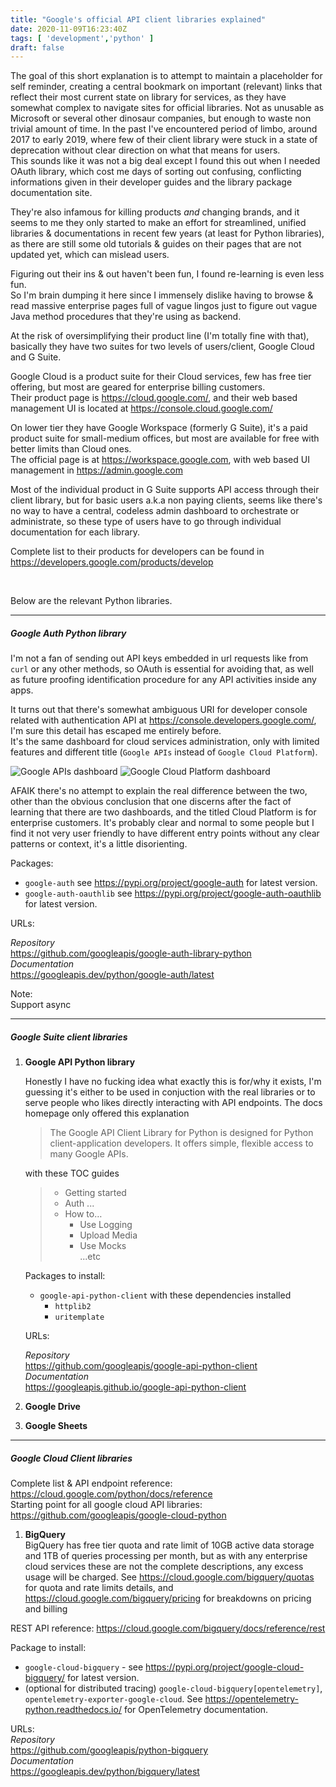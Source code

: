 ```yaml
---
title: "Google's official API client libraries explained"
date: 2020-11-09T16:23:40Z
tags: [ 'development','python' ]
draft: false
---
```


The goal of this short explanation is to attempt to maintain a placeholder for
self reminder, creating a central bookmark on important (relevant) links that
reflect their most current state on library for services, as they have somewhat
complex to navigate sites for official libraries. Not as unusable as Microsoft or several other dinosaur companies, but enough to waste non trivial amount of time.      In the past I've encountered
period of limbo, around 2017 to early 2019, where few of their client library
were stuck in a state of deprecation without clear direction on what that means for users.         
This sounds like it was not a big deal except I found this out when I needed OAuth library,
which cost me days of sorting out confusing, conflicting informations given
in their developer guides and the library package documentation site.

They're also infamous for killing products _and_ changing brands, and it seems to me
they only started to make an effort for streamlined, unified libraries & documentations
in recent few years (at least for Python libraries), as there are still some old
tutorials & guides on their pages that are not updated yet, which can mislead users.

Figuring out their ins & out haven't been fun, I found re-learning is even less fun.      
So I'm brain dumping it here since I immensely dislike having to browse & read
massive enterprise pages full of vague lingos just to figure out vague Java method procedures that they're using as backend.

At the risk of oversimplifying their product line (I'm totally fine with that),
basically they have two suites for two levels of users/client, Google Cloud and G Suite.

Google Cloud is a product suite for their Cloud services, few has free tier
offering, but most are geared for enterprise billing customers.        
Their product page is https://cloud.google.com/, and their web based management UI is
located at https://console.cloud.google.com/

On lower tier they have Google Workspace (formerly G Suite), it's a paid product suite
for small-medium offices, but most are available for free with better limits than Cloud ones.         
The official page is at https://workspace.google.com, with web based UI management in
  https://admin.google.com

Most of the individual product in G Suite supports API access through their client library, 
but for basic users a.k.a non paying clients, seems like there's no way 
to have a central, codeless admin dashboard to orchestrate or administrate, 
so these type of users have to go through individual documentation
for each library.

Complete list to their products for developers can be found in
  https://developers.google.com/products/develop

&nbsp;&nbsp;&nbsp;&nbsp;

Below are the relevant Python libraries.

------

##### Google Auth Python library

I'm not a fan of sending out API keys embedded in url requests like from `curl` or any other
methods, so OAuth is essential for avoiding that, as well as future proofing identification 
procedure for any API activities inside any apps.

It turns out that there's somewhat ambiguous URI for developer console related with authentication API at https://console.developers.google.com/, I'm sure this detail has escaped me entirely before.     
It's the same dashboard for cloud services administration, only with limited features and different title (`Google APIs` instead of `Google Cloud Platform`).

![Google APIs dashboard](https://oleng.github.io/static/img/googleapis_dashboard.png) ![Google Cloud Platform dashboard](https://oleng.github.io/static/img/googlecloudplatform_dashboard.png) 

 AFAIK there's no attempt to explain the real difference between the two, other than the obvious conclusion that one discerns after the fact of learning that there are two dashboards, and the titled Cloud Platform is for enterprise customers. It's probably clear and normal to some people but I find it not very user friendly to have different entry points without any clear patterns or context, it's a little disorienting.

Packages:    
  
- `google-auth` see https://pypi.org/project/google-auth for latest version.      
- `google-auth-oauthlib` see https://pypi.org/project/google-auth-oauthlib for latest version.

URLs:

_Repository_       
  https://github.com/googleapis/google-auth-library-python      
_Documentation_       
  https://googleapis.dev/python/google-auth/latest  

Note:      
  Support async
  
------

##### Google Suite client libraries

1. **Google API Python library**

    Honestly I have no fucking idea what exactly this is for/why it exists, I'm guessing it's either to be used in conjuction with the real libraries or to serve people who likes directly interacting with API endpoints. The docs homepage only offered this explanation     

    > The Google API Client Library for Python is designed for Python client-application developers. It offers simple, flexible access to many Google APIs.

    with these TOC guides     

    > * Getting started 
    > * Auth ...
    > * How to…    
    >   * Use Logging     
    >   * Upload Media    
    >   * Use Mocks    
    > ...etc
    
    Packages to install:     
    - `google-api-python-client` with these dependencies installed
        - `httplib2`
        - `uritemplate`
         
    
    URLs:
    
    _Repository_     
      https://github.com/googleapis/google-api-python-client      
    _Documentation_      
      https://googleapis.github.io/google-api-python-client 

2. **Google Drive**
3. **Google Sheets**

------

##### Google Cloud Client libraries


Complete list & API endpoint reference:     
  https://cloud.google.com/python/docs/reference       
Starting point for all google cloud API libraries:       
  https://github.com/googleapis/google-cloud-python


1. **BigQuery**     
  BigQuery has free tier quota and rate limit of 10GB active data storage and 1TB of queries processing per month, but as with any enterprise cloud services these are not the complete descriptions, any excess usage will be charged. See https://cloud.google.com/bigquery/quotas for quota and rate limits details, and https://cloud.google.com/bigquery/pricing for breakdowns on pricing and billing     
  
  REST API reference:
   https://cloud.google.com/bigquery/docs/reference/rest
  
  Package to install:
  - `google-cloud-bigquery` - see https://pypi.org/project/google-cloud-bigquery/ for latest version.     
  - (optional for distributed tracing) `google-cloud-bigquery[opentelemetry]`,  `opentelemetry-exporter-google-cloud`. See https://opentelemetry-python.readthedocs.io/ for OpenTelemetry documentation.

  URLs:    
  _Repository_      
  https://github.com/googleapis/python-bigquery        
  _Documentation_       
  https://googleapis.dev/python/bigquery/latest

